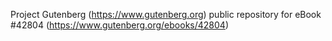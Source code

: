 Project Gutenberg (https://www.gutenberg.org) public repository for eBook #42804 (https://www.gutenberg.org/ebooks/42804)
